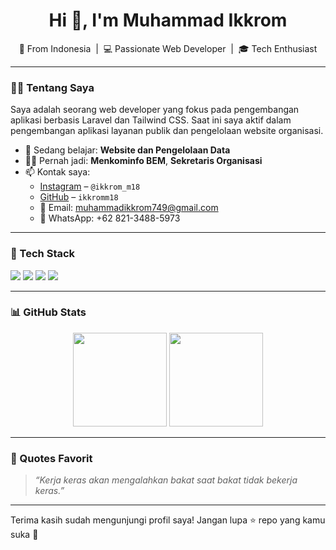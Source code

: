 <h1 align="center">Hi 👋, I'm Muhammad Ikkrom</h1>
<p align="center">
  📍 From Indonesia &nbsp;|&nbsp; 💻 Passionate Web Developer &nbsp;|&nbsp; 🎓 Tech Enthusiast
</p>

---

### 👨‍💻 Tentang Saya

Saya adalah seorang web developer yang fokus pada pengembangan aplikasi berbasis Laravel dan Tailwind CSS. Saat ini saya aktif dalam pengembangan aplikasi layanan publik dan pengelolaan website organisasi.

- 🌱 Sedang belajar: **Website dan Pengelolaan Data**
- 👨‍🏫 Pernah jadi: **Menkominfo BEM**, **Sekretaris Organisasi**
- 📫 Kontak saya:
  - [Instagram](https://instagram.com/ikkrom_m18) – `@ikkrom_m18`
  - [GitHub](https://github.com/ikkromm18) – `ikkromm18`
  - 📧 Email: muhammadikkrom749@gmail.com
  - 📱 WhatsApp: +62 821-3488-5973

---

### 🚀 Tech Stack

<p>
  <img src="https://img.shields.io/badge/Laravel-E34F26?style=for-the-badge&logo=laravel&logoColor=white"/>
  <img src="https://img.shields.io/badge/TailwindCSS-38B2AC?style=for-the-badge&logo=tailwind-css&logoColor=white"/>
  <img src="https://img.shields.io/badge/SQLite-07405E?style=for-the-badge&logo=sqlite&logoColor=white"/>
  <img src="https://img.shields.io/badge/JavaScript-F7DF1E?style=for-the-badge&logo=javascript&logoColor=black"/>
</p>

---

### 📊 GitHub Stats

<p align="center">
  <img src="https://github-readme-stats.vercel.app/api?username=ikkromm18&show_icons=true&theme=tokyonight" height="150"/>
  <img src="https://github-readme-stats.vercel.app/api/top-langs/?username=ikkromm18&layout=compact&theme=tokyonight" height="150"/>
</p>

---

### 📝 Quotes Favorit

> _“Kerja keras akan mengalahkan bakat saat bakat tidak bekerja keras.”_

---

Terima kasih sudah mengunjungi profil saya! Jangan lupa ⭐️ repo yang kamu suka 🙌
